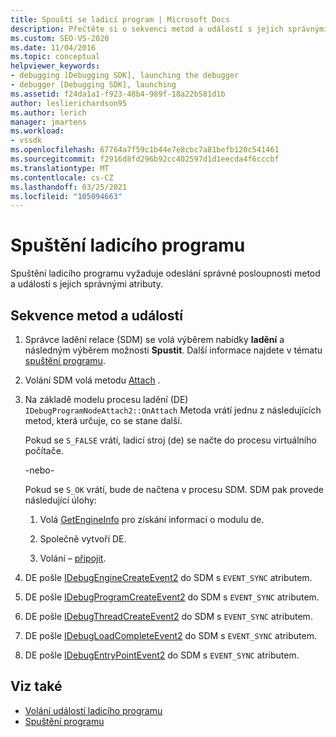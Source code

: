 ```yaml
---
title: Spouští se ladicí program | Microsoft Docs
description: Přečtěte si o sekvenci metod a událostí s jejich správnými atributy potřebnými ke spuštění ladicího programu.
ms.custom: SEO-VS-2020
ms.date: 11/04/2016
ms.topic: conceptual
helpviewer_keywords:
- debugging [Debugging SDK], launching the debugger
- debugger [Debugging SDK], launching
ms.assetid: f24da1a1-f923-48b4-989f-18a22b581d1b
author: leslierichardson95
ms.author: lerich
manager: jmartens
ms.workload:
- vssdk
ms.openlocfilehash: 67764a7f59c1b44e7e8cbc7a81befb120c541461
ms.sourcegitcommit: f2916d8fd296b92cc402597d1d1eecda4f6cccbf
ms.translationtype: MT
ms.contentlocale: cs-CZ
ms.lasthandoff: 03/25/2021
ms.locfileid: "105094663"
---
```

# <a name="launch-the-debugger"></a>Spuštění ladicího programu
Spuštění ladicího programu vyžaduje odeslání správné posloupnosti metod a událostí s jejich správnými atributy.

## <a name="sequences-of-methods-and-events"></a>Sekvence metod a událostí

1. Správce ladění relace (SDM) se volá výběrem nabídky **ladění** a následným výběrem možnosti **Spustit**. Další informace najdete v tématu [spuštění programu](../../extensibility/debugger/launching-a-program.md).

2. Volání SDM volá metodu [Attach](../../extensibility/debugger/reference/idebugprogramnodeattach2-onattach.md) .

3. Na základě modelu procesu ladění (DE) `IDebugProgramNodeAttach2::OnAttach` Metoda vrátí jednu z následujících metod, která určuje, co se stane další.

     Pokud se `S_FALSE` vrátí, ladicí stroj (de) se načte do procesu virtuálního počítače.

     -nebo-

     Pokud se `S_OK` vrátí, bude de načtena v procesu SDM. SDM pak provede následující úlohy:

    1. Volá [GetEngineInfo](../../extensibility/debugger/reference/idebugprogramnode2-getengineinfo.md) pro získání informací o modulu de.

    2. Společně vytvoří DE.

    3. Volání – [připojit](../../extensibility/debugger/reference/idebugengine2-attach.md).

4. DE pošle [IDebugEngineCreateEvent2](../../extensibility/debugger/reference/idebugenginecreateevent2.md) do SDM s `EVENT_SYNC` atributem.

5. DE pošle [IDebugProgramCreateEvent2](../../extensibility/debugger/reference/idebugprogramcreateevent2.md) do SDM s `EVENT_SYNC` atributem.

6. DE pošle [IDebugThreadCreateEvent2](../../extensibility/debugger/reference/idebugthreadcreateevent2.md) do SDM s `EVENT_SYNC` atributem.

7. DE pošle [IDebugLoadCompleteEvent2](../../extensibility/debugger/reference/idebugloadcompleteevent2.md) do SDM s `EVENT_SYNC` atributem.

8. DE pošle [IDebugEntryPointEvent2](../../extensibility/debugger/reference/idebugentrypointevent2.md) do SDM s `EVENT_SYNC` atributem.

## <a name="see-also"></a>Viz také
- [Volání událostí ladicího programu](../../extensibility/debugger/calling-debugger-events.md)
- [Spuštění programu](../../extensibility/debugger/launching-a-program.md)
